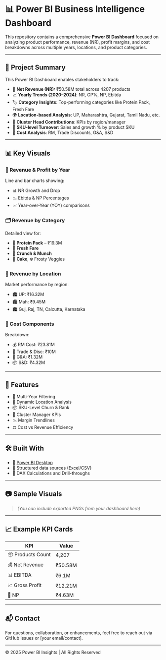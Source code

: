 # 📊 Power BI Business Intelligence Dashboard

This repository contains a comprehensive **Power BI Dashboard** focused on analyzing product performance, revenue (NR), profit margins, and cost breakdowns across multiple years, locations, and product categories.

---

## 📌 Project Summary

This Power BI Dashboard enables stakeholders to track:

- 🧾 **Net Revenue (NR):** ₹50.58M total across 4207 products
- 📈 **Yearly Trends (2020–2024)**: NR, GP%, NP, Ebitda
- 🏷️ **Category Insights**: Top-performing categories like Protein Pack, Fresh Fare
- 🌍 **Location-based Analysis**: UP, Maharashtra, Gujarat, Tamil Nadu, etc.
- 👤 **Cluster Head Contributions**: KPIs by region/manager
- 🛒 **SKU-level Turnover**: Sales and growth % by product SKU
- 💸 **Cost Analysis**: RM, Trade Discounts, G&A, S&D

---

## 📊 Key Visuals

### 📆 Revenue & Profit by Year
Line and bar charts showing:
- 📊 NR Growth and Drop
- 📉 Ebitda & NP Percentages
- 📈 Year-over-Year (YOY) comparisons

### 🗂️ Revenue by Category
Detailed view for:
- 🍗 **Protein Pack** – ₹19.3M
- 🥗 **Fresh Fare**
- 🍟 **Crunch & Munch**
- 🍰 **Cake**, ❄️ Frosty Veggies

### 🧭 Revenue by Location
Market performance by region:
- 🏙️ UP: ₹16.32M
- 🏙️ Mah: ₹9.45M
- 🏙️ Guj, Raj, TN, Calcutta, Karnataka

### 🧮 Cost Components
Breakdown:
- 💰 RM Cost: ₹23.81M
- 🎯 Trade & Disc: ₹10M
- 🧾 G&A: ₹1.32M
- 📦 S&D: ₹4.32M

---

## 🚀 Features

- 📅 Multi-Year Filtering
- 📍 Dynamic Location Analysis
- 📦 SKU-Level Churn & Rank
- 📌 Cluster Manager KPIs
- 📉 Margin Trendlines
- ⚖️ Cost vs Revenue Efficiency

---

## 🛠 Built With

- 💼 [Power BI Desktop](https://powerbi.microsoft.com/)
- 📁 Structured data sources (Excel/CSV)
- 🎨 DAX Calculations and Drill-throughs

---

## 📷 Sample Visuals

> *(You can include exported PNGs from your dashboard here)*

---

## 📈 Example KPI Cards

| KPI             | Value       |
|------------------|-------------|
| 📦 Products Count | 4,207       |
| 💰 Net Revenue     | ₹50.58M     |
| 📊 EBITDA          | ₹6.1M       |
| 📈 Gross Profit    | ₹12.21M     |
| 🧾 NP              | ₹4.63M       |

---

## 📬 Contact

For questions, collaboration, or enhancements, feel free to reach out via GitHub Issues or [your email/contact].

---

© 2025 Power BI Insights | All Rights Reserved
